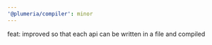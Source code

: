 ```yaml
---
'@plumeria/compiler': minor
---
```


feat: improved so that each api can be written in a file and compiled
